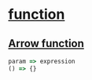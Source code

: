 # [function](https://developer.mozilla.org/en-US/docs/Web/JavaScript/Reference/Functions)

## [Arrow function](https://developer.mozilla.org/en-US/docs/Web/JavaScript/Reference/Functions/Arrow_functions)

```js
param => expression
() => {}
```
